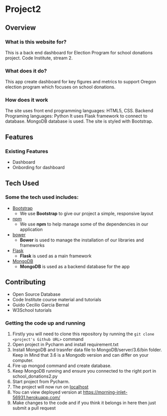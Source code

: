 # Project2

## Overview

### What is this website for?

This is a back end dashboard for Election Program for school donations project. Code Institute, stream 2.

### What does it do?

This app create dashboard for key figures and metrics to support Oregon election program which focuses on school donations.

### How does it work

The site uses front end programming languages: HTML5, CSS. 
Backend Programing languages: Python
It uses Flask framework to connect to database. 
MongoDB database is used.
The site is styled with Bootstrap.

## Features

### Existing Features
- Dashboard
- Onbording for dashboard

 
## Tech Used

### Some the tech used includes:
- [Bootstrap](http://getbootstrap.com/)
	- We use **Bootstrap** to give our project a simple, responsive layout
- [npm](https://www.npmjs.com/)
	- We use **npm** to help manage some of the dependencies in our application
- [bower](https://bower.io/)
	- **Bower** is used to manage the installation of our libraries and frameworks
- [Flask](http://flask.pocoo.org/)
  - **Flask** is used as a main framework
- [MongoDB](https://www.mongodb.com/)
  - **MongoDB**  is used as a backend database for the app
  
 
## Contributing
- Open Source Database
- Code Institute course material and tutorials
- Guido Cecilio Garcia Bernal
- W3School tutorials


### Getting the code up and running
1. Firstly you will need to clone this repository by running the ```git clone <project's Github URL>``` command
2. Open project in Pycharm and install requirement.txt
3. Install MongoDB and trasnfer data file to MongoDB/server/3.6/bin folder. Keep in Mind that 3.6 is a Mongodb version and can differ on your computer.
4. Fire up mongod command and create database.
5. Keep MongoDB running and ensure you connected to the right port in school_donations2.py
6. Start project from Pycharm.
7. The project will now run on [localhost](http://127.0.0.1:5000)
8. You can view deployed version at https://morning-inlet-56931.herokuapp.com/
9. Make changes to the code and if you think it belongs in here then just submit a pull request
